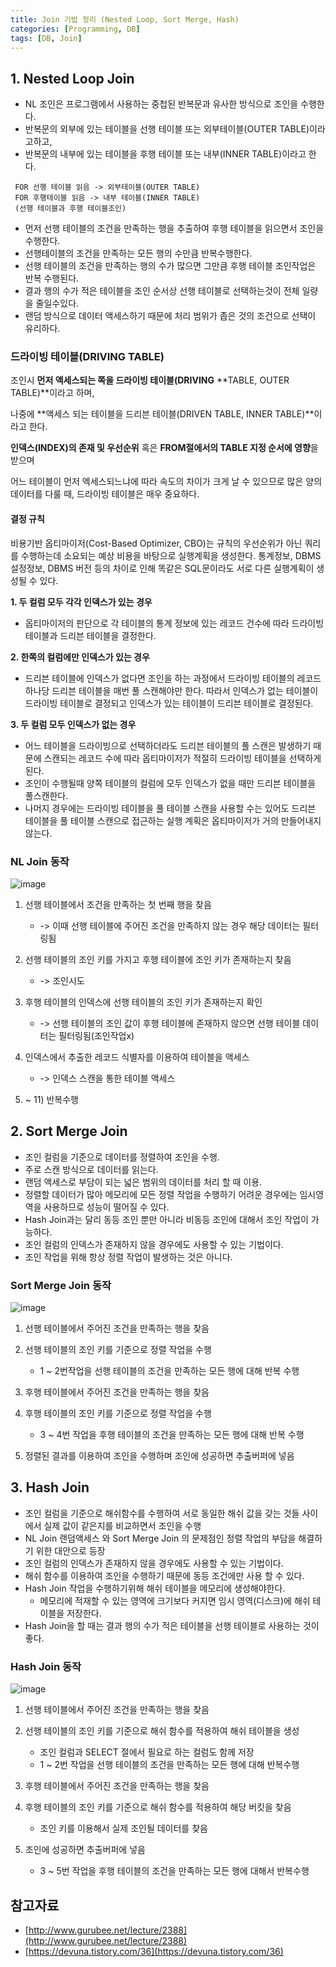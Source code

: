 ```yaml
---
title: Join 기법 정리 (Nested Loop, Sort Merge, Hash)
categories: [Programming, DB]
tags: [DB, Join]
---
```


## 1. Nested Loop Join

- NL 조인은 프로그램에서 사용하는 중첩된 반복문과 유사한 방식으로 조인을 수행한다.
- 반복문의 외부에 있는 테이블을 선행 테이블 또는 외부테이블(OUTER TABLE)이라고하고,
- 반복문의 내부에 있는 테이블을 후행 테이블 또는 내부(INNER TABLE)이라고 한다.

```
 FOR 선행 테이블 읽음 -> 외부테이블(OUTER TABLE)
 FOR 후행테이블 읽음 -> 내부 테이블(INNER TABLE)
 (선행 테이블과 후행 테이블조인)
```

- 먼저 선행 테이블의 조건을 만족하는 행을 추출하여 후행 테이블을 읽으면서 조인을 수행한다.
- 선행테이블의 조건을 만족하는 모든 행의 수만큼 반복수행한다.
- 선행 테이블의 조건을 만족하는 행의 수가 많으면 그만큼 후행 테이블 조인작업은 반복 수행된다.
- 결과 행의 수가 적은 테이블을 조인 순서상 선행 테이블로 선택하는것이 전체 일량을 줄일수있다.
- 랜덤 방식으로 데이터 액세스하기 때문에 처리 범위가 좁은 것의 조건으로 선택이 유리하다.

### 드라이빙 테이블(DRIVING TABLE)

조인시 **먼저 액세스되는 쪽을 드라이빙 테이블(DRIVING** **TABLE, OUTER TABLE)**이라고 하며,

나중에 **액세스 되는 테이블을 드리븐 테이블(DRIVEN TABLE, INNER TABLE)**이라고 한다.

**인덱스(INDEX)의 존재 및 우선순위** 혹은 **FROM절에서의 TABLE 지정 순서에 영향**을 받으며

어느 테이블이 먼저 엑세스되느냐에 따라 속도의 차이가 크게 날 수 있으므로 많은 양의 데이터를 다룰 때, 드라이빙 테이블은 매우 중요하다.

#### 결정 규칙

비용기반 옵티마이저(Cost-Based Optimizer, CBO)는 규칙의 우선순위가 아닌 쿼리를 수행하는데 소요되는 예상 비용을 바탕으로 실행계획을 생성한다. 통계정보, DBMS 설정정보, DBMS 버전 등의 차이로 인해 똑같은 SQL문이라도 서로 다른 실행계획이 생성될 수 있다.

**1. 두 컬럼 모두 각각 인덱스가 있는 경우**

- 옵티마이저의 판단으로 각 테이블의 통계 정보에 있는 레코드 건수에 따라 드라이빙 테이블과 드리븐 테이블을 결정한다.

**2. 한쪽의 컬럼에만 인덱스가 있는 경우**

- 드리븐 테이블에 인덱스가 없다면 조인을 하는 과정에서 드라이빙 테이블의 레코드 하나당 드리븐 테이블을 매번 풀 스캔해야만 한다. 따라서 인덱스가 없는 테이블이 드라이빙 테이블로 결정되고 인덱스가 있는 테이블이 드리븐 테이블로 결정된다.

**3. 두 컬럼 모두 인덱스가 없는 경우**

- 어느 테이블을 드라이빙으로 선택하더라도 드리븐 테이블의 풀 스캔은 발생하기 때문에 스캔되는 레코드 수에 따라 옵티마이저가 적절히 드라이빙 테이블을 선택하게 된다.
- 조인이 수행될때 양쪽 테이블의 컬럼에 모두 인덱스가 없을 때만 드리븐 테이블을 풀스캔한다.
- 나머지 경우에는 드라이빙 테이블을 풀 테이블 스캔을 사용할 수는 있어도 드리븐 테이블을 풀 테이블 스캔으로 접근하는 실행 계획은 옵티마이저가 거의 만들어내지 않는다.

### NL Join 동작

![image](https://user-images.githubusercontent.com/17294694/104834022-2022c400-58e0-11eb-9617-018d1bc2ac55.png)

1. 선행 테이블에서 조건을 만족하는 첫 번째 행을 찾음

   - -> 이때 선행 테이블에 주어진 조건을 만족하지 않는 경우 해당 데이터는 필터링됨

2. 선행 테이블의 조인 키를 가지고 후행 테이블에 조인 키가 존재하는지 찾음

   - -> 조인시도

3. 후행 테이블의 인덱스에 선행 테이블의 조인 키가 존재하는지 확인

   - -> 선행 테이블의 조인 값이 후행 테이블에 존재하지 않으면 선행 테이블 데이터는 필터링됨(조인작업x)

4. 인덱스에서 추출한 레코드 식별자를 이용하여 테이블을 액세스

   - -> 인덱스 스캔을 통한 테이블 액세스

5. ~ 11) 반복수행

## 2. Sort Merge Join

- 조인 컬럼을 기준으로 데이터를 정렬하여 조인을 수행.
- 주로 스캔 방식으로 데이터를 읽는다.
- 랜덤 액세스로 부담이 되는 넓은 범위의 데이터를 처리 할 때 이용.
- 정렬할 데이터가 많아 메모리에 모든 정렬 작업을 수행하기 어려운 경우에는 임시영역을 사용하므로 성능이 떨어질 수 있다.
- Hash Join과는 달리 동등 조인 뿐만 아니라 비동등 조인에 대해서 조인 작업이 가능하다.
- 조인 컬럼의 인덱스가 존재하지 않을 경우에도 사용할 수 있는 기법이다.
- 조인 작업을 위해 항상 정렬 작업이 발생하는 것은 아니다.

### Sort Merge Join 동작

![image](https://user-images.githubusercontent.com/17294694/104834026-244ee180-58e0-11eb-9af6-d3c4d1d347e3.png)

1. 선행 테이블에서 주어진 조건을 만족하는 행을 찾음

2. 선행 테이블의 조인 키를 기준으로 정렬 작업을 수행

   - 1 ~ 2번작업을 선행 테이블의 조건을 만족하는 모든 행에 대해 반복 수행

3. 후행 테이블에서 주어진 조건을 만족하는 행을 찾음

4. 후행 테이블의 조인 키를 기준으로 정렬 작업을 수행

   - 3 ~ 4번 작업을 후행 테이블의 조건을 만족하는 모든 행에 대해 반복 수행

5. 정렬된 결과를 이용하여 조인을 수행하며 조인에 성공하면 추출버퍼에 넣음

## 3. Hash Join

- 조인 컬럼을 기준으로 해쉬함수를 수행하여 서로 동일한 해쉬 값을 갖는 것들 사이에서 실제 값이 같은지를 비교하면서 조인을 수행
- NL Join 랜덤액세스 와 Sort Merge Join 의 문제점인 정렬 작업의 부담을 해결하기 위한 대안으로 등장
- 조인 컬럼의 인덱스가 존재하지 않을 경우에도 사용할 수 있는 기법이다.
- 해쉬 함수를 이용하여 조인을 수행하기 때문에 동등 조건에만 사용 할 수 있다.
- Hash Join 작업을 수행하기위해 해쉬 테이블을 메모리에 생성해야한다.
  - 메모리에 적재할 수 있는 영역에 크기보다 커지면 임시 영역(디스크)에 해쉬 테이블을 저장한다.
- Hash Join을 할 때는 결과 행의 수가 적은 테이블을 선행 테이블로 사용하는 것이 좋다.

### Hash Join 동작

![image](https://user-images.githubusercontent.com/17294694/104834030-27e26880-58e0-11eb-8d68-937559cf6244.png)

1. 선행 테이블에서 주어진 조건을 만족하는 행을 찾음
2. 선행 테이블의 조인 키를 기준으로 해쉬 함수를 적용하여 해쉬 테이블을 생성

   - 조인 컬럼과 SELECT 절에서 필요로 하는 컬럼도 함께 저장
   - 1 ~ 2번 작업을 선행 테이블의 조건을 만족하는 모든 행에 대해 반복수행

3. 후행 테이블에서 주어진 조건을 만족하는 행을 찾음
4. 후행 테이블의 조인 키를 기준으로 해쉬 함수를 적용하여 해당 버킷을 찾음

   - 조인 키를 이용해서 실제 조인될 데이터를 찾음

5. 조인에 성공하면 추출버퍼에 넣음

   - 3 ~ 5번 작업을 후행 테이블의 조건을 만족하는 모든 행에 대해서 반복수행

## 참고자료

- [http://www.gurubee.net/lecture/2388](http://www.gurubee.net/lecture/2388)
- [https://devuna.tistory.com/36](https://devuna.tistory.com/36)
